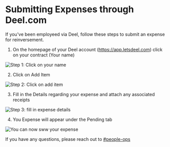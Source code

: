 # Submitting Expenses through Deel.com

If you've been employeed via Deel, follow these steps to submit an expense for reinversement.

1. On the homepage of your Deel account (https://app.letsdeel.com) click on your contract (Your name)

![Step 1: Click on your name](https://storage.googleapis.com/sourcegraph-assets/handbook/expenses/step1.png)

2. Click on Add Item

![Step 2: Click on add item](https://storage.googleapis.com/sourcegraph-assets/handbook/expenses/step2.png)

3. Fill in the Details regarding your expense and attach any associated receipts

![Step 3: fill in expense details](https://storage.googleapis.com/sourcegraph-assets/handbook/expenses/step3.png)

4. You Expense will appear under the Pending tab

![You can now sww your expense](https://storage.googleapis.com/sourcegraph-assets/handbook/expenses/step4.png)

If you have any questions, please reach out to [#people-ops](https://sourcegraph.slack.com/archives/CQAGQKC4A)
